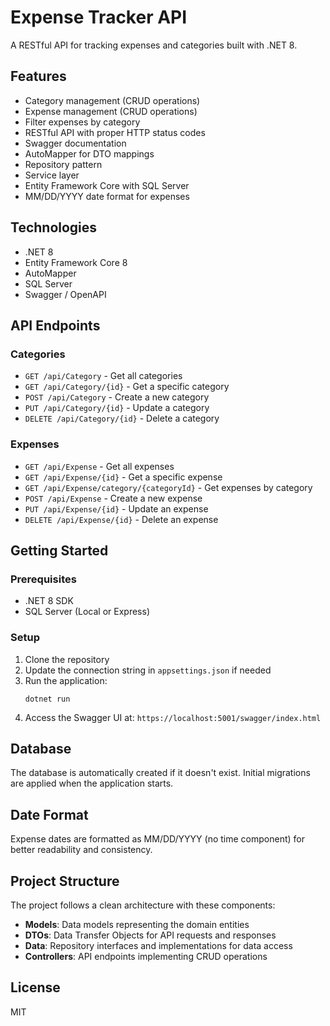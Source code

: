 # Expense Tracker API

A RESTful API for tracking expenses and categories built with .NET 8.

## Features

- Category management (CRUD operations)
- Expense management (CRUD operations)
- Filter expenses by category
- RESTful API with proper HTTP status codes
- Swagger documentation
- AutoMapper for DTO mappings
- Repository pattern
- Service layer
- Entity Framework Core with SQL Server
- MM/DD/YYYY date format for expenses

## Technologies

- .NET 8
- Entity Framework Core 8
- AutoMapper
- SQL Server
- Swagger / OpenAPI

## API Endpoints

### Categories

- `GET /api/Category` - Get all categories
- `GET /api/Category/{id}` - Get a specific category
- `POST /api/Category` - Create a new category
- `PUT /api/Category/{id}` - Update a category
- `DELETE /api/Category/{id}` - Delete a category

### Expenses

- `GET /api/Expense` - Get all expenses
- `GET /api/Expense/{id}` - Get a specific expense
- `GET /api/Expense/category/{categoryId}` - Get expenses by category
- `POST /api/Expense` - Create a new expense
- `PUT /api/Expense/{id}` - Update an expense
- `DELETE /api/Expense/{id}` - Delete an expense

## Getting Started

### Prerequisites

- .NET 8 SDK
- SQL Server (Local or Express)

### Setup

1. Clone the repository
2. Update the connection string in `appsettings.json` if needed
3. Run the application:
   ```
   dotnet run
   ```
4. Access the Swagger UI at: `https://localhost:5001/swagger/index.html`

## Database

The database is automatically created if it doesn't exist. Initial migrations are applied when the application starts.

## Date Format

Expense dates are formatted as MM/DD/YYYY (no time component) for better readability and consistency.

## Project Structure

The project follows a clean architecture with these components:

- **Models**: Data models representing the domain entities
- **DTOs**: Data Transfer Objects for API requests and responses
- **Data**: Repository interfaces and implementations for data access
- **Controllers**: API endpoints implementing CRUD operations

## License

MIT 